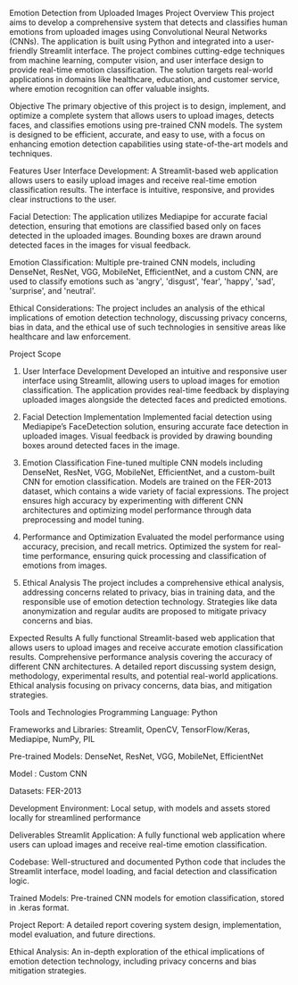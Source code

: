 Emotion Detection from Uploaded Images
Project Overview
This project aims to develop a comprehensive system that detects and classifies human emotions from uploaded images using Convolutional Neural Networks (CNNs). The application is built using Python and integrated into a user-friendly Streamlit interface. The project combines cutting-edge techniques from machine learning, computer vision, and user interface design to provide real-time emotion classification. The solution targets real-world applications in domains like healthcare, education, and customer service, where emotion recognition can offer valuable insights.

Objective
The primary objective of this project is to design, implement, and optimize a complete system that allows users to upload images, detects faces, and classifies emotions using pre-trained CNN models. The system is designed to be efficient, accurate, and easy to use, with a focus on enhancing emotion detection capabilities using state-of-the-art models and techniques.

Features
User Interface Development:
A Streamlit-based web application allows users to easily upload images and receive real-time emotion classification results. The interface is intuitive, responsive, and provides clear instructions to the user.

Facial Detection:
The application utilizes Mediapipe for accurate facial detection, ensuring that emotions are classified based only on faces detected in the uploaded images. Bounding boxes are drawn around detected faces in the images for visual feedback.

Emotion Classification:
Multiple pre-trained CNN models, including DenseNet, ResNet, VGG, MobileNet, EfficientNet, and a custom CNN, are used to classify emotions such as 'angry', 'disgust', 'fear', 'happy', 'sad', 'surprise', and 'neutral'.

Ethical Considerations:
The project includes an analysis of the ethical implications of emotion detection technology, discussing privacy concerns, bias in data, and the ethical use of such technologies in sensitive areas like healthcare and law enforcement.

Project Scope
1. User Interface Development
Developed an intuitive and responsive user interface using Streamlit, allowing users to upload images for emotion classification. The application provides real-time feedback by displaying uploaded images alongside the detected faces and predicted emotions.

2. Facial Detection Implementation
Implemented facial detection using Mediapipe’s FaceDetection solution, ensuring accurate face detection in uploaded images. Visual feedback is provided by drawing bounding boxes around detected faces in the image.

3. Emotion Classification
Fine-tuned multiple CNN models including DenseNet, ResNet, VGG, MobileNet, EfficientNet, and a custom-built CNN for emotion classification. Models are trained on the FER-2013 dataset, which contains a wide variety of facial expressions. The project ensures high accuracy by experimenting with different CNN architectures and optimizing model performance through data preprocessing and model tuning.

4. Performance and Optimization
Evaluated the model performance using accuracy, precision, and recall metrics. Optimized the system for real-time performance, ensuring quick processing and classification of emotions from images.

5. Ethical Analysis
The project includes a comprehensive ethical analysis, addressing concerns related to privacy, bias in training data, and the responsible use of emotion detection technology. Strategies like data anonymization and regular audits are proposed to mitigate privacy concerns and bias.

Expected Results
A fully functional Streamlit-based web application that allows users to upload images and receive accurate emotion classification results. Comprehensive performance analysis covering the accuracy of different CNN architectures. A detailed report discussing system design, methodology, experimental results, and potential real-world applications. Ethical analysis focusing on privacy concerns, data bias, and mitigation strategies.

Tools and Technologies
Programming Language:
Python

Frameworks and Libraries:
Streamlit, OpenCV, TensorFlow/Keras, Mediapipe, NumPy, PIL

Pre-trained Models:
DenseNet, ResNet, VGG, MobileNet, EfficientNet

Model :
Custom CNN

Datasets:
FER-2013

Development Environment:
Local setup, with models and assets stored locally for streamlined performance

Deliverables
Streamlit Application:
A fully functional web application where users can upload images and receive real-time emotion classification.

Codebase:
Well-structured and documented Python code that includes the Streamlit interface, model loading, and facial detection and classification logic.

Trained Models:
Pre-trained CNN models for emotion classification, stored in .keras format.

Project Report:
A detailed report covering system design, implementation, model evaluation, and future directions.

Ethical Analysis:
An in-depth exploration of the ethical implications of emotion detection technology, including privacy concerns and bias mitigation strategies.
